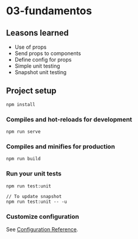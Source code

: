 # 03-fundamentos

## Leasons learned
- Use of props
- Send props to components
- Define config for props
- Simple unit testing
- Snapshot unit testing

## Project setup
```
npm install
```

### Compiles and hot-reloads for development
```
npm run serve
```

### Compiles and minifies for production
```
npm run build
```

### Run your unit tests
```
npm run test:unit

// To update snapshot
npm run test:unit -- -u
```

### Customize configuration
See [Configuration Reference](https://cli.vuejs.org/config/).
